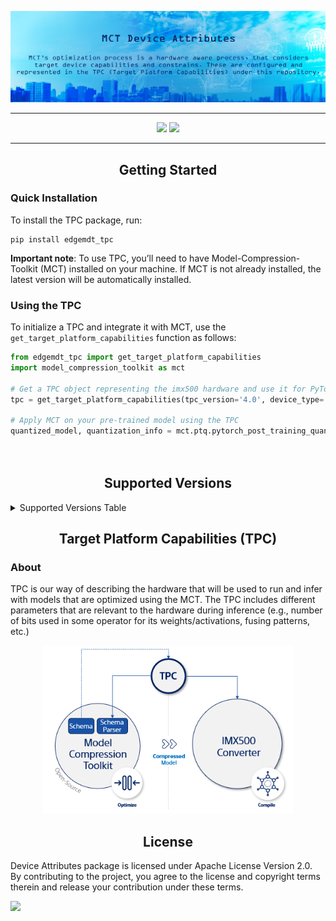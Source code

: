 <div align="center" markdown="1">
<p>
      <a href="https://github.com/SonySemiconductorSolutions/IMX500-AI-Toolchain-TPC/" target="_blank">
        <img src="/docsrc/images/tpc_header.png" width="1000"></a>
</p>
  
______________________________________________________________________


<p align="center">
  <a href="https://github.com/SonySemiconductorSolutions/IMX500-AI-Toolchain-TPC/releases"><img src="https://img.shields.io/github/v/release/SonySemiconductorSolutions/IMX500-AI-Toolchain-TPC" /></a>
  <a href="https://github.com/SonySemiconductorSolutions/IMX500-AI-Toolchain-TPC/blob/main/LICENSE.md"><img src="https://img.shields.io/badge/license-Apache%202.0-blue" /></a>
 </p>    
</div>

__________________________________________________________________________________________________________

## <div align="center">Getting Started</div>
### Quick Installation
To install the TPC package, run:
```
pip install edgemdt_tpc 
```

**Important note**: To use TPC, you’ll need to have Model-Compression-Toolkit (MCT) installed on your machine. If MCT is not already installed, the latest version will be automatically installed.

### Using the TPC

To initialize a TPC and integrate it with MCT, use the `get_target_platform_capabilities` function as follows:

```python
from edgemdt_tpc import get_target_platform_capabilities
import model_compression_toolkit as mct

# Get a TPC object representing the imx500 hardware and use it for PyTorch model quantization in MCT
tpc = get_target_platform_capabilities(tpc_version='4.0', device_type='imx500')

# Apply MCT on your pre-trained model using the TPC
quantized_model, quantization_info = mct.ptq.pytorch_post_training_quantization(in_module=pretrained_model,
                                                                                representative_data_gen=dataset,
                                                                                target_resource_utilization=tpc)
```


## <div align="center">Supported Versions</div>

<details id="supported-versions">
  <summary>Supported Versions Table</summary>

|                       | TPC 1.0                                                                                                                                                                                                                                                          | TPC 4.0                                                                                                                                                                                                                                                            |
|-----------------------|------------------------------------------------------------------------------------------------------------------------------------------------------------------------------------------------------------------------------------------------------------------|--------------------------------------------------------------------------------------------------------------------------------------------------------------------------------------------------------------------------------------------------------------------|
| IMX500 Converter 3.14 | [![Run Tests](https://github.com/SonySemiconductorSolutions/IMX500-AI-Toolchain-TPC/actions/workflows/run_tests_conv314_tpc10.yml/badge.svg)](https://github.com/SonySemiconductorSolutions/IMX500-AI-Toolchain-TPC/actions/workflows/run_tests_conv314_tpc10.yml) | <p align="center"> Not supported </p>                                                                                                                                                                                                                              |
| IMX500 Converter 3.16 | [![Run Tests](https://github.com/SonySemiconductorSolutions/IMX500-AI-Toolchain-TPC/actions/workflows/run_tests_conv316_tpc10.yml/badge.svg)](https://github.com/SonySemiconductorSolutions/IMX500-AI-Toolchain-TPC/actions/workflows/run_tests_conv316_tpc10.yml) | [![Run Tests](https://github.com/SonySemiconductorSolutions/IMX500-AI-Toolchain-TPC/actions/workflows/run_tests_conv316_tpc40.yml/badge.svg)](https://github.com/SonySemiconductorSolutions/IMX500-AI-Toolchain-TPC/actions/workflows/run_tests_conv316_tpc40.yml) |

</details>

## <div align="center">Target Platform Capabilities (TPC)</div>

### About 

TPC is our way of describing the hardware that will be used to run and infer with models that are optimized using the MCT.
The TPC includes different parameters that are relevant to the hardware during inference (e.g., number of bits used in some operator for its weights/activations, fusing patterns, etc.)

<div align="center" markdown="1">
<p>
      <a href="https://github.com/SonySemiconductorSolutions/IMX500-AI-Toolchain-TPC/" target="_blank">
        <img src="/docsrc/images/tpc_arch.png" width="400"></a>
</p>
</div>

## <div align="center">License</div>
Device Attributes package is licensed under Apache License Version 2.0. By contributing to the project, you agree to the license and copyright terms therein and release your contribution under these terms.

<a href="https://github.com/SonySemiconductorSolutions/EdgeMDT-TPC/blob/main/LICENSE.md"><img src="https://img.shields.io/badge/license-Apache%202.0-blue" /></a>
